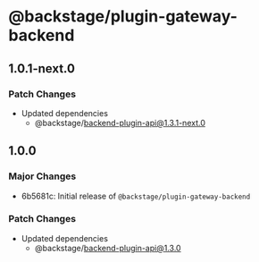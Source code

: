 # @backstage/plugin-gateway-backend

## 1.0.1-next.0

### Patch Changes

- Updated dependencies
  - @backstage/backend-plugin-api@1.3.1-next.0

## 1.0.0

### Major Changes

- 6b5681c: Initial release of `@backstage/plugin-gateway-backend`

### Patch Changes

- Updated dependencies
  - @backstage/backend-plugin-api@1.3.0
